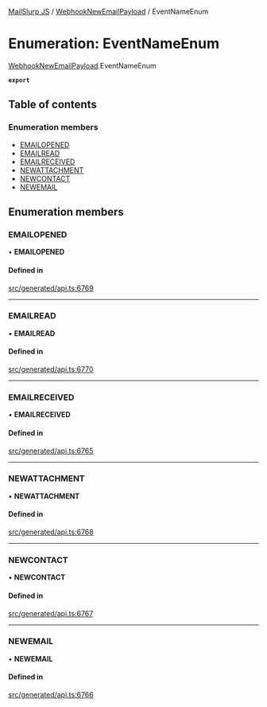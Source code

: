 [MailSlurp JS](../README.md) / [WebhookNewEmailPayload](../modules/WebhookNewEmailPayload.md) / EventNameEnum

# Enumeration: EventNameEnum

[WebhookNewEmailPayload](../modules/WebhookNewEmailPayload.md).EventNameEnum

**`export`**

## Table of contents

### Enumeration members

- [EMAILOPENED](WebhookNewEmailPayload.EventNameEnum.md#emailopened)
- [EMAILREAD](WebhookNewEmailPayload.EventNameEnum.md#emailread)
- [EMAILRECEIVED](WebhookNewEmailPayload.EventNameEnum.md#emailreceived)
- [NEWATTACHMENT](WebhookNewEmailPayload.EventNameEnum.md#newattachment)
- [NEWCONTACT](WebhookNewEmailPayload.EventNameEnum.md#newcontact)
- [NEWEMAIL](WebhookNewEmailPayload.EventNameEnum.md#newemail)

## Enumeration members

### EMAILOPENED

• **EMAILOPENED**

#### Defined in

[src/generated/api.ts:6769](https://github.com/mailslurp/mailslurp-client/blob/20b4039/src/generated/api.ts#L6769)

___

### EMAILREAD

• **EMAILREAD**

#### Defined in

[src/generated/api.ts:6770](https://github.com/mailslurp/mailslurp-client/blob/20b4039/src/generated/api.ts#L6770)

___

### EMAILRECEIVED

• **EMAILRECEIVED**

#### Defined in

[src/generated/api.ts:6765](https://github.com/mailslurp/mailslurp-client/blob/20b4039/src/generated/api.ts#L6765)

___

### NEWATTACHMENT

• **NEWATTACHMENT**

#### Defined in

[src/generated/api.ts:6768](https://github.com/mailslurp/mailslurp-client/blob/20b4039/src/generated/api.ts#L6768)

___

### NEWCONTACT

• **NEWCONTACT**

#### Defined in

[src/generated/api.ts:6767](https://github.com/mailslurp/mailslurp-client/blob/20b4039/src/generated/api.ts#L6767)

___

### NEWEMAIL

• **NEWEMAIL**

#### Defined in

[src/generated/api.ts:6766](https://github.com/mailslurp/mailslurp-client/blob/20b4039/src/generated/api.ts#L6766)
